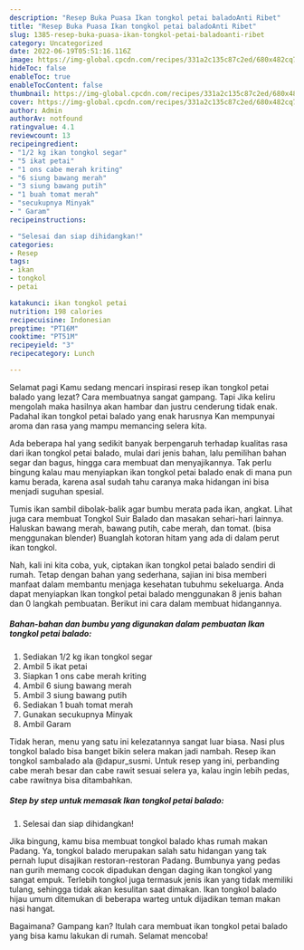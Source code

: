 ```yaml
---
description: "Resep Buka Puasa Ikan tongkol petai baladoAnti Ribet"
title: "Resep Buka Puasa Ikan tongkol petai baladoAnti Ribet"
slug: 1385-resep-buka-puasa-ikan-tongkol-petai-baladoanti-ribet
category: Uncategorized
date: 2022-06-19T05:51:16.116Z
image: https://img-global.cpcdn.com/recipes/331a2c135c87c2ed/680x482cq70/ikan-tongkol-petai-balado-foto-resep-utama.jpg
hideToc: false
enableToc: true
enableTocContent: false
thumbnail: https://img-global.cpcdn.com/recipes/331a2c135c87c2ed/680x482cq70/ikan-tongkol-petai-balado-foto-resep-utama.jpg
cover: https://img-global.cpcdn.com/recipes/331a2c135c87c2ed/680x482cq70/ikan-tongkol-petai-balado-foto-resep-utama.jpg
author: Admin
authorAv: notfound
ratingvalue: 4.1
reviewcount: 13
recipeingredient:
- "1/2 kg ikan tongkol segar"
- "5 ikat petai"
- "1 ons cabe merah kriting"
- "6 siung bawang merah"
- "3 siung bawang putih"
- "1 buah tomat merah"
- "secukupnya Minyak"
- " Garam"
recipeinstructions:

- "Selesai dan siap dihidangkan!"
categories:
- Resep
tags:
- ikan
- tongkol
- petai

katakunci: ikan tongkol petai 
nutrition: 198 calories
recipecuisine: Indonesian
preptime: "PT16M"
cooktime: "PT51M"
recipeyield: "3"
recipecategory: Lunch

---
```



Selamat pagi Kamu sedang mencari inspirasi resep ikan tongkol petai balado yang lezat? Cara membuatnya sangat gampang. Tapi Jika keliru mengolah maka hasilnya akan hambar dan justru cenderung tidak enak. Padahal ikan tongkol petai balado yang enak harusnya Kan mempunyai aroma dan rasa yang mampu memancing selera kita.


Ada beberapa hal yang sedikit banyak berpengaruh terhadap kualitas rasa dari ikan tongkol petai balado, mulai dari jenis bahan, lalu pemilihan bahan segar dan bagus, hingga cara membuat dan menyajikannya. Tak perlu bingung kalau mau menyiapkan ikan tongkol petai balado enak di mana pun kamu berada, karena asal sudah tahu caranya maka hidangan ini bisa menjadi suguhan spesial.

Tumis ikan sambil dibolak-balik agar bumbu merata pada ikan, angkat. Lihat juga cara membuat Tongkol Suir Balado dan masakan sehari-hari lainnya. Haluskan bawang merah, bawang putih, cabe merah, dan tomat. (bisa menggunakan blender) Buanglah kotoran hitam yang ada di dalam perut ikan tongkol.


Nah, kali ini kita coba, yuk, ciptakan ikan tongkol petai balado sendiri di rumah. Tetap dengan bahan yang sederhana, sajian ini bisa memberi manfaat dalam membantu menjaga kesehatan tubuhmu sekeluarga. Anda dapat menyiapkan Ikan tongkol petai balado menggunakan 8 jenis bahan dan 0 langkah pembuatan. Berikut ini cara dalam membuat hidangannya.

<!--inarticleads1-->

##### Bahan-bahan dan bumbu yang digunakan dalam pembuatan Ikan tongkol petai balado:

1. Sediakan 1/2 kg ikan tongkol segar
1. Ambil 5 ikat petai
1. Siapkan 1 ons cabe merah kriting
1. Ambil 6 siung bawang merah
1. Ambil 3 siung bawang putih
1. Sediakan 1 buah tomat merah
1. Gunakan secukupnya Minyak
1. Ambil  Garam


Tidak heran, menu yang satu ini kelezatannya sangat luar biasa. Nasi plus tongkol balado bisa banget bikin selera makan jadi nambah. Resep ikan tongkol sambalado ala @dapur_susmi. Untuk resep yang ini, perbanding cabe merah besar dan cabe rawit sesuai selera ya, kalau ingin lebih pedas, cabe rawitnya bisa ditambahkan. 

<!--inarticleads2-->

##### Step by step untuk memasak Ikan tongkol petai balado:


1. Selesai dan siap dihidangkan!

Jika bingung, kamu bisa membuat tongkol balado khas rumah makan Padang. Ya, tongkol balado merupakan salah satu hidangan yang tak pernah luput disajikan restoran-restoran Padang. Bumbunya yang pedas nan gurih memang cocok dipadukan dengan daging ikan tongkol yang sangat empuk. Terlebih tongkol juga termasuk jenis ikan yang tidak memiliki tulang, sehingga tidak akan kesulitan saat dimakan. Ikan tongkol balado hijau umum ditemukan di beberapa warteg untuk dijadikan teman makan nasi hangat. 

Bagaimana? Gampang kan? Itulah cara membuat ikan tongkol petai balado yang bisa kamu lakukan di rumah. Selamat mencoba!

